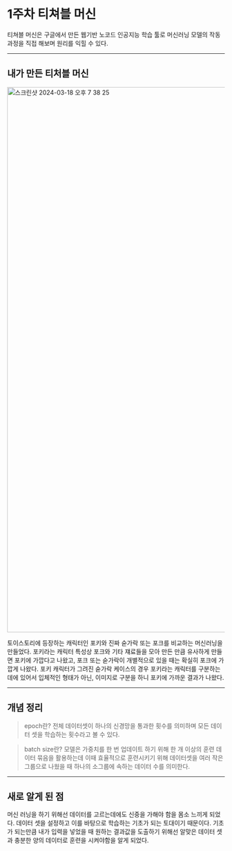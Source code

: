 1주차 티쳐블 머신
=============
티쳐블 머신은 구글에서 만든 웹기반 노코드 인공지능 학습 툴로 머신러닝 모델의 작동 과정을 직접 해보며 원리를 익힐 수 있다.

* * * * * * * * * * * * * * * * * * * * * * * * * * * * * * * * * * * * * * * * * * * * * * * * 

내가 만든 티처블 머신
----------------
<img width="1263" alt="스크린샷 2024-03-18 오후 7 38 25" src="https://github.com/sejongsmarcle/2024_Spring_SMARCLE_Snaegi_Study/assets/162877343/48231985-bba6-4c4c-8324-edd7cd1ecf05">

토이스토리에 등장하는 캐릭터인 포키와 진짜 숟가락 또는 포크를 비교하는 머신러닝을 만들었다.
포키라는 캐릭터 특성상 포크와 기타 쟤료들을 모아 만든 만큼 유사하게 만들면 포키에 가깝다고 나왔고, 포크 또는 숟가락이 개별적으로 있을 때는 확실히 포크에 가깝게 나왔다.
포키 캐릭터가 그려진 숟가락 케이스의 경우 포키라는 캐릭터를 구분하는데에 있어서 입체적인 형태가 아닌, 이미지로 구분을 하니 포키에 가까운 결과가 나왔다.

* * * * * * * * * * * * * * * * * * * * * * * * * * * * * * * * * * * * * * * * * * * * * * * * 
개념 정리
-------
> epoch란? 전체 데이터셋이 하나의 신경망을 통과한 횟수를 의미하며 모든 데이터 셋을 학습하는 횟수라고 볼 수 있다.

> batch size란? 모델은 가중치를 한 번 업데이트 하기 위해 한 개 이상의 훈련 데이터 묶음을 활용하는데 이때 효율적으로 훈련시키기 위해 데이터셋을 여러 작은 그룹으로 나웠을 때 하나의 소그룹에 속하는 데이터 수를 의미한다.

* * * * * * * * * * * * * * * * * * * * * * * * * * * * * * * * * * * * * * * * * * * * * * * * 
새로 알게 된 점
------------
머신 러닝을 하기 위해선 데이터를 고르는데에도 신중을 가해야 함을 몸소 느끼게 되었다. 데이터 셋을 설정하고 이를 바탕으로 학습하는 기초가 되는 토대이기 때문이다. 
기초가 되는만큼 내가 입력을 넣었을 때 원하는 결과값을 도출하기 위해선 알맞은 데이터 셋과 충분한 양의 데이터로 훈련을 시켜야함을 알게 되었다. 
